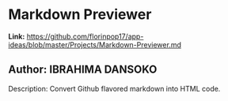 # Markdown Previewer
**Link:** https://github.com/florinpop17/app-ideas/blob/master/Projects/Markdown-Previewer.md

## Author: IBRAHIMA DANSOKO

Description: 
  Convert Github flavored markdown into HTML code.
